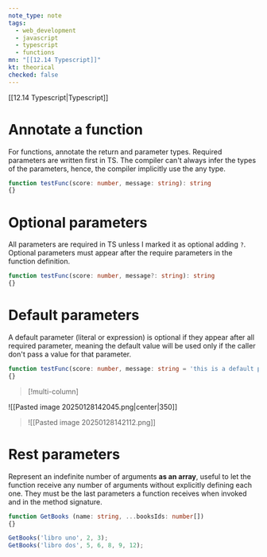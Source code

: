 ```yaml
---
note_type: note
tags:
  - web_development
  - javascript
  - typescript
  - functions
mn: "[[12.14 Typescript]]"
kt: theorical
checked: false
---
```

[[12.14 Typescript|Typescript]]

# Annotate a function
For functions, annotate the return and parameter types. Required parameters are written first in TS. The compiler can't always infer the types of the parameters, hence, the compiler implicitly use the any type. 

```ts
function testFunc(score: number, message: string): string
{}
```
# Optional parameters
All parameters are required in TS unless I marked it as optional adding `?`. Optional parameters must appear after the require parameters in the function definition. 

```ts
function testFunc(score: number, message?: string): string
{}
```
# Default parameters
A default parameter (literal or expression) is optional if they appear after all required parameter, meaning the default value will be used only if the caller don't pass a value for that parameter. 

```ts
function testFunc(score: number, message: string = 'this is a default parameter'): string
{}
```

>[!multi-column]
>
![[Pasted image 20250128142045.png|center|350]]
>
>![[Pasted image 20250128142112.png]]

# Rest parameters
Represent an indefinite number of arguments **as an array**, useful to let the function receive any number of arguments without explicitly defining each one. They must be the last parameters a function receives when invoked and in the method signature. 

```ts
function GetBooks (name: string, ...booksIds: number[])
{}

GetBooks('libro uno', 2, 3);
GetBooks('libro dos', 5, 6, 8, 9, 12);
```

